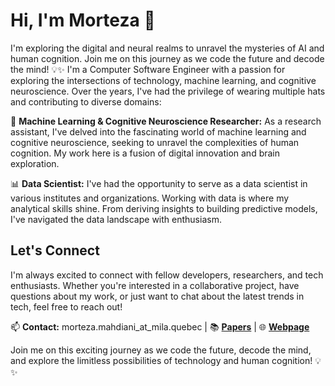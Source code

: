 # Hi, I'm Morteza 👋

I'm exploring the digital and neural realms to unravel the mysteries of AI and human cognition. Join me on this journey as we code the future and decode the mind! 💡✨ I'm a Computer Software Engineer with a passion for exploring the intersections of technology, machine learning, and cognitive neuroscience. Over the years, I've had the privilege of wearing multiple hats and contributing to diverse domains:

🧠 **Machine Learning & Cognitive Neuroscience Researcher:** As a research assistant, I've delved into the fascinating world of  machine learning and cognitive neuroscience, seeking to unravel the complexities of human cognition. My work here is a fusion of digital innovation and brain exploration.

📊 **Data Scientist:** I've had the opportunity to serve as a data scientist in various institutes and organizations. Working with data is where my analytical skills shine. From deriving insights to building predictive models, I've navigated the data landscape with enthusiasm.

## Let's Connect

I'm always excited to connect with fellow developers, researchers, and tech enthusiasts. Whether you're interested in a collaborative project, have questions about my work, or just want to chat about the latest trends in tech, feel free to reach out!

📫 **Contact:** morteza.mahdiani_at_mila.quebec |
📚 [**Papers**](https://scholar.google.com/citations?user=xFztGO8AAAAJ&hl=en) |
🌐 [**Webpage**](https://morteza-mahdiani.github.io/) 

Join me on this exciting journey as we code the future, decode the mind, and explore the limitless possibilities of technology and human cognition! 💡✨

